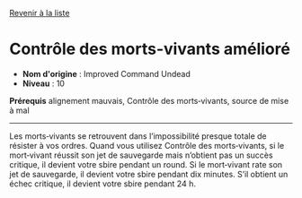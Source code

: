 [Revenir à la liste](list.md)

# Contrôle des morts-vivants amélioré

 * **Nom d'origine** : Improved Command Undead
 * **Niveau** : 10


<p><strong>Prérequis</strong> alignement mauvais, Contrôle des morts‑vivants, source de mise à mal</p>
<hr>
<p>Les morts‑vivants se retrouvent dans l’impossibilité presque totale de résister à vos ordres. Quand vous utilisez Contrôle des morts‑vivants, si le mort‑vivant réussit son jet de sauvegarde mais n’obtient pas un succès critique, il devient votre sbire pendant un round. Si le mort‑vivant rate son jet de sauvegarde, il devient votre sbire pendant dix minutes. S’il obtient un échec critique, il devient votre sbire pendant 24 h.</p>